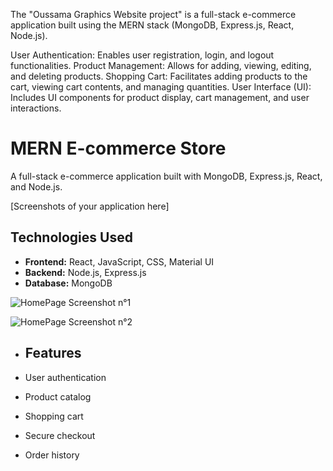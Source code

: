 The "Oussama Graphics Website project" is a full-stack e-commerce application built using the MERN stack (MongoDB, Express.js, React, Node.js).

User Authentication: Enables user registration, login, and logout functionalities. Product Management: Allows for adding, viewing, editing, and deleting products. Shopping Cart: Facilitates adding products to the cart, viewing cart contents, and managing quantities. User Interface (UI): Includes UI components for product display, cart management, and user interactions.

# MERN E-commerce Store
A full-stack e-commerce application built with MongoDB, Express.js, React, and Node.js.

[Screenshots of your application here]

## Technologies Used

*   **Frontend:** React, JavaScript, CSS, Material UI
*   **Backend:** Node.js, Express.js
*   **Database:** MongoDB

![HomePage Screenshot n°1](https://github.com/user-attachments/assets/6f10ee02-19bd-45c6-9147-03030985c69a)

![HomePage Screenshot n°2](https://github.com/user-attachments/assets/df4ba685-732b-4672-a7d2-9e4c4dfa2e05)

*   ## Features

*   User authentication
*   Product catalog
*   Shopping cart
*   Secure checkout
*   Order history
